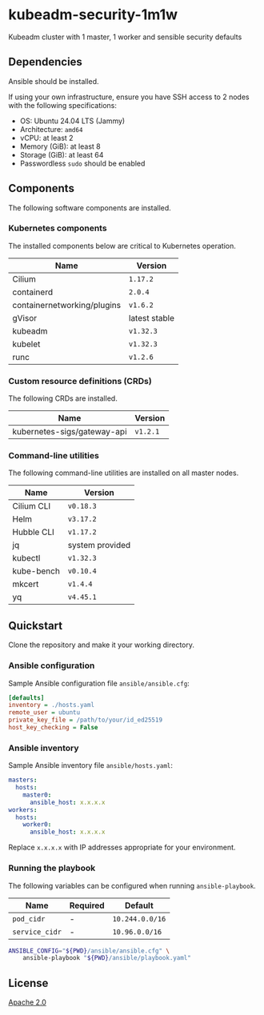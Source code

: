 # kubeadm-security-1m1w

Kubeadm cluster with 1 master, 1 worker and sensible security defaults

## Dependencies

Ansible should be installed.

If using your own infrastructure, ensure you have SSH access to 2 nodes with the following specifications:

- OS: Ubuntu 24.04 LTS \(Jammy\)
- Architecture: `amd64`
- vCPU: at least 2
- Memory \(GiB\): at least 8
- Storage \(GiB\): at least 64
- Passwordless `sudo` should be enabled

## Components

The following software components are installed.

### Kubernetes components

The installed components below are critical to Kubernetes operation.

| Name | Version |
| --- | --- |
| Cilium | `1.17.2` |
| containerd | `2.0.4` |
| containernetworking/plugins | `v1.6.2` |
| gVisor | latest stable |
| kubeadm | `v1.32.3` |
| kubelet | `v1.32.3` |
| runc | `v1.2.6` |

### Custom resource definitions \(CRDs\)

The following CRDs are installed.

| Name | Version |
| --- | --- |
| kubernetes-sigs/gateway-api | `v1.2.1` |

### Command-line utilities

The following command-line utilities are installed on all master nodes.

| Name | Version |
| --- | --- |
| Cilium CLI | `v0.18.3` |
| Helm | `v3.17.2` |
| Hubble CLI | `v1.17.2` |
| jq | system provided |
| kubectl | `v1.32.3` |
| kube-bench | `v0.10.4` |
| mkcert | `v1.4.4` |
| yq | `v4.45.1` |

## Quickstart

Clone the repository and make it your working directory.

### Ansible configuration

Sample Ansible configuration file `ansible/ansible.cfg`:

```ini
[defaults]
inventory = ./hosts.yaml
remote_user = ubuntu
private_key_file = /path/to/your/id_ed25519
host_key_checking = False
```

### Ansible inventory

Sample Ansible inventory file `ansible/hosts.yaml`:

```yaml
masters:
  hosts:
    master0:
      ansible_host: x.x.x.x
workers:
  hosts:
    worker0:
      ansible_host: x.x.x.x
```

Replace `x.x.x.x` with IP addresses appropriate for your environment.

### Running the playbook

The following variables can be configured when running `ansible-playbook`.

| Name | Required | Default |
| --- | --- | --- |
| `pod_cidr` | - | `10.244.0.0/16` |
| `service_cidr` | - | `10.96.0.0/16` |

```bash
ANSIBLE_CONFIG="${PWD}/ansible/ansible.cfg" \
    ansible-playbook "${PWD}/ansible/playbook.yaml"
```

## License

[Apache 2.0](./LICENSE)
